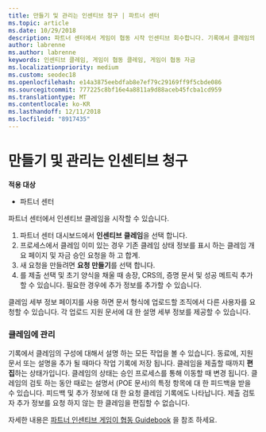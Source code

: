 ```yaml
---
title: 만들기 및 관리는 인센티브 청구 | 파트너 센터
ms.topic: article
ms.date: 10/29/2018
description: 파트너 센터에서 게임이 협동 시작 인센티브 회수합니다. 기록에서 클레임의 구성에 대해서 설명 하는 모든 작업을 볼 수 있습니다.
author: labrenne
ms.author: labrenne
keywords: 인센티브 클레임, 게임이 협동 클레임, 게임이 협동 자금
ms.localizationpriority: medium
ms.custom: seodec18
ms.openlocfilehash: e14a3875eebdfab8e7ef79c29169ff9f5cbde086
ms.sourcegitcommit: 777225c8bf16e4a8811a9d88aceb45fcba1cd959
ms.translationtype: MT
ms.contentlocale: ko-KR
ms.lasthandoff: 12/11/2018
ms.locfileid: "8917435"
---
```

# <a name="create-and-manage-an-incentives-claim"></a>만들기 및 관리는 인센티브 청구

**적용 대상**
- 파트너 센터

파트너 센터에서 인센티브 클레임을 시작할 수 있습니다. 

1. 파트너 센터 대시보드에서 **인센티브** **클레임**을 선택 합니다.
2.  프로세스에서 클레임 이미 있는 경우 기존 클레임 상태 정보를 표시 하는 클레임 개요 페이지 및 자금 승인 요청을 하 고 합계.
3.  새 요청을 만들려면 **요청 만들기**를 선택 합니다.
4.  를 제출 선택 및 초기 양식을 채울 때 송장, CRS의, 증명 문서 및 성공 메트릭 추가할 수 있습니다. 필요한 경우에 추가 정보를 추가할 수 있습니다.

클레임 세부 정보 페이지를 사용 하면 문서 형식에 업로드할 조직에서 다른 사용자를 요청할 수 있습니다. 각 업로드 지원 문서에 대 한 설명 세부 정보를 제공할 수 있습니다. 

### <a name="manage-your-claims"></a>클레임에 관리

기록에서 클레임의 구성에 대해서 설명 하는 모든 작업을 볼 수 있습니다. 동료에, 지원 문서 또는 설명을 추가 될 때마다 작업 기록에 저장 됩니다. 클레임을 제출할 때까지 **편집**하는 상태가입니다. 클레임의 상태는 승인 프로세스를 통해 이동할 때 변경 됩니다. 클레임의 검토 하는 동안 때로는 설명서 (POE 문서)의 특정 항목에 대 한 피드백을 받을 수 있습니다. 피드백 및 추가 정보에 대 한 요청 클레임 기록에도 나타납니다. 제출 검토자 추가 정보를 요청 하지 않는 한 클레임을 편집할 수 없습니다.

자세한 내용은 [파트너 인센티브 게임이 협동 Guidebook](https://assets.microsoft.com/coop-guidebook.pdf) 을 참조 하세요.
